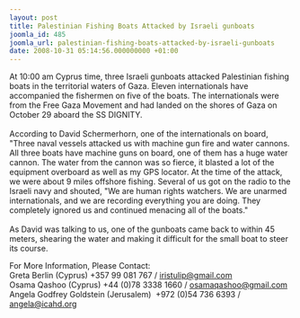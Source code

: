 ```yaml
---
layout: post
title: Palestinian Fishing Boats Attacked by Israeli gunboats
joomla_id: 485
joomla_url: palestinian-fishing-boats-attacked-by-israeli-gunboats
date: 2008-10-31 05:14:56.000000000 +01:00
---
```

<p>At 10:00 am Cyprus time, three Israeli gunboats attacked Palestinian fishing boats in the territorial waters of Gaza. Eleven internationals have accompanied the fishermen on five of the boats. The internationals were from the Free Gaza Movement and had landed on the shores of Gaza on October 29 aboard the SS DIGNITY. <br /><br />According to David Schermerhorn, one of the internationals on board, &quot;Three naval vessels attacked us with machine gun fire and water cannons. All three boats have machine guns on board, one of them has a huge water cannon. The water from the cannon was so fierce, it blasted a lot of the equipment overboard as well as my GPS locator. At the time of the attack, we were about 9 miles offshore fishing. Several of us got on the radio to the Israeli navy and shouted, &quot;We are human rights watchers. We are unarmed internationals, and we are recording everything you are doing. They completely ignored us and continued menacing all of the boats.&quot;<br /><br />As David was talking to us, one of the gunboats came back to within 45 meters, shearing the water and making it difficult for the small boat to steer its course.</p><p>For More Information, Please Contact:<br />Greta Berlin (Cyprus) +357 99 081 767 / <a href="mailto:iristulip@gmail.com">iristulip@gmail.com</a><br />Osama Qashoo (Cyprus) +44 (0)78 3338 1660 / <a href="mailto:osamaqashoo@gmail.com">osamaqashoo@gmail.com</a><br />Angela Godfrey Goldstein (Jerusalem)&nbsp; +972 (0)54 736 6393 / <a href="mailto:angela@icahd.org">angela@icahd.org</a><br /></p><p><a href=""></a></p>
